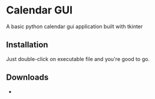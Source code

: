 
# Calendar GUI

A basic python calendar gui application built with tkinter

## Installation

Just double-click on executable file and you're good to go.

## Downloads

* 